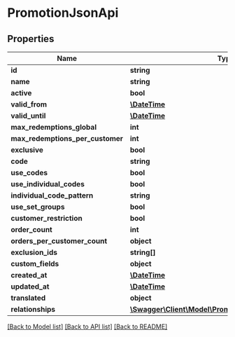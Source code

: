 # PromotionJsonApi

## Properties
Name | Type | Description | Notes
------------ | ------------- | ------------- | -------------
**id** | **string** |  | [optional] 
**name** | **string** |  | 
**active** | **bool** |  | 
**valid_from** | [**\DateTime**](\DateTime.md) |  | [optional] 
**valid_until** | [**\DateTime**](\DateTime.md) |  | [optional] 
**max_redemptions_global** | **int** |  | [optional] 
**max_redemptions_per_customer** | **int** |  | [optional] 
**exclusive** | **bool** |  | 
**code** | **string** |  | [optional] 
**use_codes** | **bool** |  | 
**use_individual_codes** | **bool** |  | 
**individual_code_pattern** | **string** |  | [optional] 
**use_set_groups** | **bool** |  | 
**customer_restriction** | **bool** |  | [optional] 
**order_count** | **int** |  | [optional] 
**orders_per_customer_count** | **object** |  | [optional] 
**exclusion_ids** | **string[]** |  | [optional] 
**custom_fields** | **object** |  | [optional] 
**created_at** | [**\DateTime**](\DateTime.md) |  | 
**updated_at** | [**\DateTime**](\DateTime.md) |  | [optional] 
**translated** | **object** |  | [optional] 
**relationships** | [**\Swagger\Client\Model\PromotionJsonApiRelationships**](PromotionJsonApiRelationships.md) |  | [optional] 

[[Back to Model list]](../../README.md#documentation-for-models) [[Back to API list]](../../README.md#documentation-for-api-endpoints) [[Back to README]](../../README.md)

